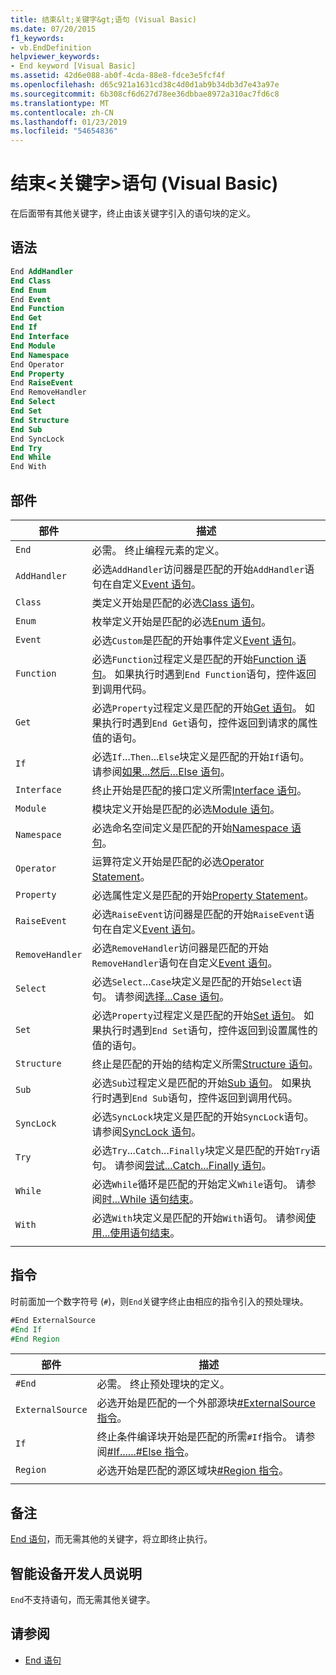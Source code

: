 ```yaml
---
title: 结束&lt;关键字&gt;语句 (Visual Basic)
ms.date: 07/20/2015
f1_keywords:
- vb.EndDefinition
helpviewer_keywords:
- End keyword [Visual Basic]
ms.assetid: 42d6e088-ab0f-4cda-88e8-fdce3e5fcf4f
ms.openlocfilehash: d65c921a1631cd38c4d0d1ab9b34db3d7e43a97e
ms.sourcegitcommit: 6b308cf6d627d78ee36dbbae8972a310ac7fd6c8
ms.translationtype: MT
ms.contentlocale: zh-CN
ms.lasthandoff: 01/23/2019
ms.locfileid: "54654836"
---
```

# <a name="end-ltkeywordgt-statement-visual-basic"></a>结束&lt;关键字&gt;语句 (Visual Basic)

在后面带有其他关键字，终止由该关键字引入的语句块的定义。

## <a name="syntax"></a>语法

```vb
End AddHandler
End Class
End Enum
End Event
End Function
End Get
End If
End Interface
End Module
End Namespace
End Operator
End Property
End RaiseEvent  
End RemoveHandler  
End Select
End Set
End Structure
End Sub
End SyncLock
End Try
End While
End With  
```  
  
## <a name="parts"></a>部件

|部件|描述|
|---|---|
|`End`|必需。 终止编程元素的定义。|
|`AddHandler`|必选`AddHandler`访问器是匹配的开始`AddHandler`语句在自定义[Event 语句](event-statement.md)。|
|`Class`|类定义开始是匹配的必选[Class 语句](class-statement.md)。|
|`Enum`|枚举定义开始是匹配的必选[Enum 语句](enum-statement.md)。|
|`Event`|必选`Custom`是匹配的开始事件定义[Event 语句](event-statement.md)。|  
|`Function`|必选`Function`过程定义是匹配的开始[Function 语句](function-statement.md)。 如果执行时遇到`End Function`语句，控件返回到调用代码。|
|`Get`|必选`Property`过程定义是匹配的开始[Get 语句](get-statement.md)。 如果执行时遇到`End Get`语句，控件返回到请求的属性值的语句。|
|`If`|必选`If`...`Then`...`Else`块定义是匹配的开始`If`语句。 请参阅[如果...然后...Else 语句](if-then-else-statement.md)。|
|`Interface`|终止开始是匹配的接口定义所需[Interface 语句](interface-statement.md)。|
|`Module`|模块定义开始是匹配的必选[Module 语句](module-statement.md)。|
|`Namespace`|必选命名空间定义是匹配的开始[Namespace 语句](namespace-statement.md)。|
|`Operator`|运算符定义开始是匹配的必选[Operator Statement](operator-statement.md)。|
|`Property`|必选属性定义是匹配的开始[Property Statement](property-statement.md)。|
|`RaiseEvent`|必选`RaiseEvent`访问器是匹配的开始`RaiseEvent`语句在自定义[Event 语句](event-statement.md)。|
|`RemoveHandler`|必选`RemoveHandler`访问器是匹配的开始`RemoveHandler`语句在自定义[Event 语句](event-statement.md)。|
|`Select`|必选`Select`...`Case`块定义是匹配的开始`Select`语句。 请参阅[选择...Case 语句](select-case-statement.md)。  
|`Set`|必选`Property`过程定义是匹配的开始[Set 语句](set-statement.md)。 如果执行时遇到`End Set`语句，控件返回到设置属性的值的语句。  
|`Structure`|终止是匹配的开始的结构定义所需[Structure 语句](structure-statement.md)。  
|`Sub`|必选`Sub`过程定义是匹配的开始[Sub 语句](sub-statement.md)。 如果执行时遇到`End Sub`语句，控件返回到调用代码。  
|`SyncLock`|必选`SyncLock`块定义是匹配的开始`SyncLock`语句。 请参阅[SyncLock 语句](synclock-statement.md)。  
|`Try`|必选`Try`...`Catch`...`Finally`块定义是匹配的开始`Try`语句。 请参阅[尝试...Catch...Finally 语句](try-catch-finally-statement.md)。  
|`While`|必选`While`循环是匹配的开始定义`While`语句。 请参阅[时...While 语句结束](while-end-while-statement.md)。  
|`With`| 必选`With`块定义是匹配的开始`With`语句。 请参阅[使用...使用语句结束](with-end-with-statement.md)。  
|||
  
## <a name="directives"></a>指令

时前面加一个数字符号 (`#`)，则`End`关键字终止由相应的指令引入的预处理块。  

```vb
#End ExternalSource
#End If
#End Region
```

|部件|描述|
|---|---|
|`#End`|必需。 终止预处理块的定义。|
|`ExternalSource`|必选开始是匹配的一个外部源块[#ExternalSource 指令](../directives/externalsource-directive.md)。|
|`If`|终止条件编译块开始是匹配的所需`#If`指令。 请参阅[#If......#Else 指令](../directives/if-then-else-directives.md)。|
|`Region`|必选开始是匹配的源区域块[#Region 指令](../directives/region-directive.md)。|
|||

## <a name="remarks"></a>备注

[End 语句](end-statement.md)，而无需其他的关键字，将立即终止执行。

## <a name="smart-device-developer-notes"></a>智能设备开发人员说明  

`End`不支持语句，而无需其他关键字。  
  
## <a name="see-also"></a>请参阅

- [End 语句](end-statement.md)
